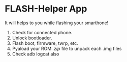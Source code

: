 # FLASH-Helper App
It will helps to you while flashing your smarthone!

1. Check for connected phone.
2. Unlock bootloader.
3. Flash boot, firmware, twrp, etc.
4. Pyaload your ROM *.zip* file to unpack each .img files
5. Check adb logcat also
